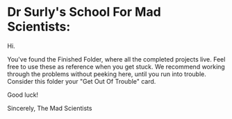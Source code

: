 # Dr Surly's School For Mad Scientists: #

Hi.

You've found the Finished Folder, where all the completed projects live.
Feel free to use these as reference when you get stuck. We recommend
working through the problems without peeking here, until you run into
trouble. Consider this folder your "Get Out Of Trouble" card.

Good luck!

Sincerely, The Mad Scientists
